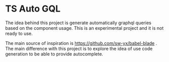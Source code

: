 # TS Auto GQL

The idea behind this project is generate automatically graphql queries based on the component usage. This is an experimental project and it is not ready to use.

The main source of inspiration is https://github.com/sw-yx/babel-blade . The main difference with this project is to explore the idea of use code generation to be able to provide autocomplete.